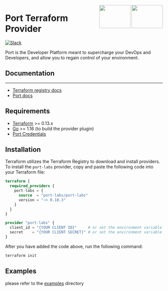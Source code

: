 <img align="right" src="https://user-images.githubusercontent.com/8277210/183290078-f38cdfd2-e5da-4562-82e6-f274d0330825.svg#gh-dark-mode-only" width="100" height="74" /> <img align="right" width="100" height="74" src="https://user-images.githubusercontent.com/8277210/183290025-d7b24277-dfb4-4ce1-bece-7fe0ecd5efd4.svg#gh-light-mode-only" />

# Port Terraform Provider

[![Slack](https://img.shields.io/badge/Slack-4A154B?style=for-the-badge&logo=slack&logoColor=white)](https://join.slack.com/t/devex-community/shared_invite/zt-1bmf5621e-GGfuJdMPK2D8UN58qL4E_g)

Port is the Developer Platform meant to supercharge your DevOps and Developers, and allow you to regain control of your environment.

## Documentation

---

- [Terraform registry docs](https://registry.terraform.io/providers/port-labs/port/latest/docs)
- [Port docs](https://docs.getport.io/build-your-software-catalog/sync-data-to-catalog/iac/terraform)

## Requirements

- [Terraform](https://www.terraform.io/downloads.html) >= 0.13.x
- [Go](https://golang.org/doc/install) >= 1.16 (to build the provider plugin)
- [Port Credentials](https://docs.getport.io/build-your-software-catalog/sync-data-to-catalog/api/#find-your-port-credentials)

## Installation

Terraform utilizes the Terraform Registry to download and install providers. To install the `port-labs` provider, copy and paste the following code into your Terraform file:

```terraform
terraform {
  required_providers {
    port-labs = {
      source  = "port-labs/port-labs"
      version = "~> 0.10.3"
    }
  }
}

provider "port-labs" {
  client_id = "{YOUR CLIENT ID}"     # or set the environment variable PORT_CLIENT_ID
  secret    = "{YOUR CLIENT SECRET}" # or set the environment variable PORT_CLIENT_SECRET
}
```

After you have added the code above, run the following command:

```bash
terraform init
```

## Examples

please refer to the [examples](./examples) directory
